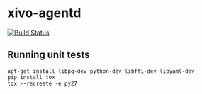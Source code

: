 xivo-agentd
===========

[![Build Status](https://travis-ci.org/wazo-pbx/xivo-agentd.png?branch=master)](https://travis-ci.org/wazo-pbx/xivo-agentd)


Running unit tests
------------------

```
apt-get install libpq-dev python-dev libffi-dev libyaml-dev
pip install tox
tox --recreate -e py27
```
